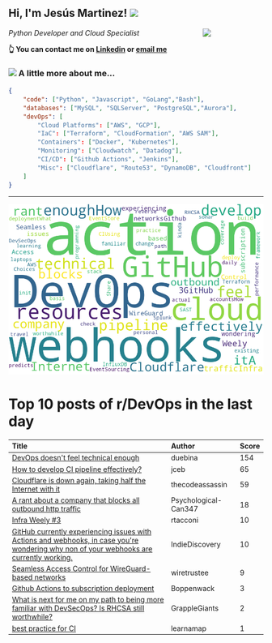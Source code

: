<!--
**jmartinezl/jmartinezl** is a ✨ _special_ ✨ repository because its `README.md` (this file) appears on your GitHub profile.

Here are some ideas to get you started:

- 🔭 I’m currently working on ...
- 🌱 I’m currently learning ...
- 👯 I’m looking to collaborate on ...
- 🤔 I’m looking for help with ...
- 💬 Ask me about ...
- 📫 How to reach me: ...
- 😄 Pronouns: ...
- ⚡ Fun fact: ...
-->

<h2>Hi, I'm Jesús Martinez! <img src="https://media.giphy.com/media/WUlplcMpOCEmTGBtBW/giphy.gif" width="30"> </h2>
<img align='right' src="https://media.giphy.com/media/NytMLKyiaIh6VH9SPm/giphy.gif" width="120">
<p><em>Python Developer and Cloud Specialist
</em></p>

**👆 You can contact me on [Linkedin](https://www.linkedin.com/in/jes%C3%BAs-martinez-2b7b10104/) or [email me](mailto:jesus.mtz.lorenzo@gmail.com)**

### <img src="https://media.giphy.com/media/VgCDAzcKvsR6OM0uWg/giphy.gif" width="50"> A little more about me...  

```json
{
    "code": ["Python", "Javascript", "GoLang","Bash"],
    "databases": ["MySQL", "SQLServer", "PostgreSQL","Aurora"],
    "devOps": [
        "Cloud Platforms": ["AWS", "GCP"],
        "IaC": ["Terraform", "CloudFormation", "AWS SAM"],
        "Containers": ["Docker", "Kubernetes"],
        "Monitoring": ["Cloudwatch", "Datadog"],
        "CI/CD": ["Github Actions", "Jenkins"],
        "Misc": ["Cloudflare", "Route53", "DynamoDB", "Cloudfront"]
    ]
}
```
---

![Wordcloud](./cloud.png)

# Top 10 posts of r/DevOps in the last day

| Title | Author | Score |
|:---|:---|:---|
| [DevOps doesn't feel technical enough](https://www.reddit.com/r/devops/comments/vgw7xm/devops_doesnt_feel_technical_enough/) | duebina | 154 |
| [How to develop CI pipeline effectively?](https://www.reddit.com/r/devops/comments/vgoac5/how_to_develop_ci_pipeline_effectively/) | jceb | 65 |
| [Cloudflare is down again, taking half the Internet with it](https://www.reddit.com/r/devops/comments/vh72aa/cloudflare_is_down_again_taking_half_the_internet/) | thecodeassassin | 59 |
| [A rant about a company that blocks all outbound http traffic](https://www.reddit.com/r/devops/comments/vgmrg5/a_rant_about_a_company_that_blocks_all_outbound/) | Psychological-Can347 | 18 |
| [Infra Weely #3](https://www.reddit.com/r/devops/comments/vgo9rg/infra_weely_3/) | rtacconi | 10 |
| [GitHub currently experiencing issues with Actions and webhooks, in case you're wondering why non of your webhooks are currently working.](https://www.reddit.com/r/devops/comments/vgvpdu/github_currently_experiencing_issues_with_actions/) | IndieDiscovery | 10 |
| [Seamless Access Control for WireGuard-based networks](https://www.reddit.com/r/devops/comments/vgq6ry/seamless_access_control_for_wireguardbased/) | wiretrustee | 9 |
| [Github Actions to subscription deployment](https://www.reddit.com/r/devops/comments/vgk1fh/github_actions_to_subscription_deployment/) | Boppenwack | 3 |
| [What is next for me on my path to being more familiar with DevSecOps? Is RHCSA still worthwhile?](https://www.reddit.com/r/devops/comments/vgy4vz/what_is_next_for_me_on_my_path_to_being_more/) | GrappleGiants | 2 |
| [best practice for CI](https://www.reddit.com/r/devops/comments/vh123k/best_practice_for_ci/) | learnamap | 1 |
